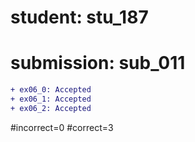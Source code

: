 # student: stu_187
# submission: sub_011

```diff
+ ex06_0: Accepted
+ ex06_1: Accepted
+ ex06_2: Accepted
```
#incorrect=0
#correct=3
